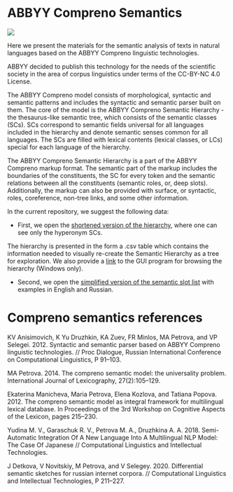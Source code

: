 # ABBYY Compreno Semantics

<a href="https://creativecommons.org/licenses/by-nc/4.0/"><img src="https://img.shields.io/static/v1?label=license&message=CC-BY-NC-4.0&color=green"/></a>

Here we present the materials for the semantic analysis of texts in natural languages based on the ABBYY Compreno linguistic technologies. 

ABBYY decided to publish this technology for the needs of the scientific society in the area of corpus linguistics under terms of the CC-BY-NC 4.0 License. 

The ABBYY Compreno model consists of morphological, syntactic and semantic patterns and includes the syntactic and semantic parser built on them.
The core of the model is the ABBYY Compreno Semantic Hierarchy - the thesaurus-like semantic tree, which consists of the semantic classes (SCs). SCs correspond to semantic fields universal for all languages included in the hierarchy and denote semantic senses common for all languages. The SCs are filled with lexical contents (lexical classes, or LCs) special for each language of the hierarchy.

The ABBYY Compreno Semantic Hierarchy is a part of the ABBYY Compreno markup format. The semantic part of the markup includes the boundaries of the constituents, the SC for every token and the semantic relations between all the constituents (semantic roles, or, deep slots). Additionally, the markup can also be provided with surface, or syntactic, roles, coreference, non-tree links, and some other information.

In the current repository, we suggest the following data:

- First, we open the [shortened version of the hierarchy](https://github.com/compreno-semantics/semantic-hierarchy), where one can see only the hyperonym SCs.

The hierarchy is presented in the form a .csv table which contains the information needed to visually re-create the Semantic Hierarchy as a tree for exploration. We also provide a [link](https://drive.google.com/file/d/13StDOV0t6MR7R9lAMBCUhrGT9d8yj9Ga/view?usp=drive_link) to the GUI program for browsing the hierarchy (Windows only).

- Second, we open the [simplified version of the semantic slot list](https://github.com/compreno-semantics/semantic-slots) with examples in English and Russian.


# Compreno semantics references

KV Anisimovich, K Yu Druzhkin, KA Zuev, FR Minlos, MA Petrova, and VP Selegei. 2012. Syntactic and semantic parser based on ABBYY Compreno linguistic technologies. // Proc Dialogue, Russian International Conference on Computational Linguistics, P 91–103.

MA Petrova. 2014. The compreno semantic model: the universality problem. International Journal of Lexicography, 27(2):105–129.

Ekaterina Manicheva, Maria Petrova, Elena Kozlova, and Tatiana Popova. 2012. The compreno semantic model as integral framework for multilingual lexical database. In Proceedings of the 3rd Workshop on Cognitive Aspects of the Lexicon, pages 215–230.

Yudina M. V., Garaschuk R. V., Petrova M. A., Druzhkina A. A. 2018. Semi-Automatic Integration Of A New Language Into A Multilingual NLP Model: The Case Of Japanese // Computational Linguistics and Intellectual Technologies.

J Detkova, V Novitskiy, M Petrova, and V Selegey. 2020. Differential semantic sketches for russian internet corpora. // Computational Linguistics and Intellectual Technologies, P 211–227.
